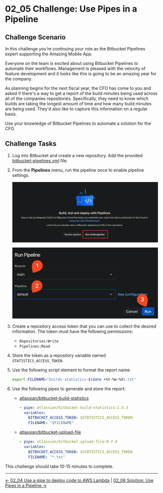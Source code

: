 # 02_05 Challenge: Use Pipes in a Pipeline

## Challenge Scenario

In this challenge you’re continuing your role as the Bitbucket Pipelines expert supporting the Amazing Mobile App.

Everyone on the team is excited about using Bitbucket Pipelines to automate their workflows. Management is pleased with the velocity of feature development and it looks like this is going to be an amazing year for the company.

As planning begins for the next fiscal year, the CFO has come to you and asked if there's a way to get a report of the build minutes being used across all of the companies repositories.  Specifically, they need to know which builds are taking the longest amount of time and how many build minutes are being used.  They'd also like to capture this information on a regular basis.

Use your knowledge of Bitbucket Pipelines to automate a solution for the CFO.

## Challenge Tasks

1. Log into Bitbucket and create a new repository.  Add the provided [bitbucket-pipelines.yml](./bitbucket-pipelines.yml) file.
1. From the **Pipelines** menu, run the pipeline once to enable pipeline settings.

    ![Run initial pipeline, step 1](./images/SCR-20250103-trnw-run-initial-pipeline-1.png)

    ![Run initial pipeline, step 1](./images/SCR-20250103-trwv-run-initial-pipeline-2.png)

1. Create a repository access token that you can use to collect the desired information.  The token must have the following permissions:

    - `Repositories:Write`
    - `Pipelines:Read`

1. Store the token as a repository variable named `STATISTICS_ACCESS_TOKEN`.
1. Use the following script element to format the report name:

    ```bash
    export FILENAME="builds-statistics-$(date +%Y-%m-%d).txt"
    ```

1. Use the following pipes to generate and store the report:

    - [atlassian/bitbucket-build-statistics](https://bitbucket.org/atlassian/bitbucket-build-statistics/src/master/)

        ```yaml
        - pipe: atlassian/bitbucket-build-statistics:1.5.3
          variables:
            BITBUCKET_ACCESS_TOKEN: $STATISTICS_ACCESS_TOKEN
            FILENAME: "$FILENAME"
        ```

    - [atlassian/bitbucket-upload-file](https://bitbucket.org/atlassian/bitbucket-upload-file/src/master/)

        ```yaml
        - pipe: atlassian/bitbucket-upload-file:0.7.4
          variables:
            BITBUCKET_ACCESS_TOKEN: $STATISTICS_ACCESS_TOKEN
            FILENAME: "*.txt"
        ```

This challenge should take 10-15 minutes to complete.

<!-- FooterStart -->
---
[← 02_04 Use a pipe to deploy code to AWS Lambda](../02_04_use_a_pipe_to_deploy_code_to_aws_lambda/README.md) | [02_06 Solution: Use Pipes in a Pipeline →](../02_06_solution_use_pipes_in_a_pipeline/README.md)
<!-- FooterEnd -->
